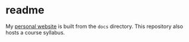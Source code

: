 # readme
My [personal website](https://icornelius.github.io/) is built from the `docs` directory.
This repository also hosts a course syllabus.
